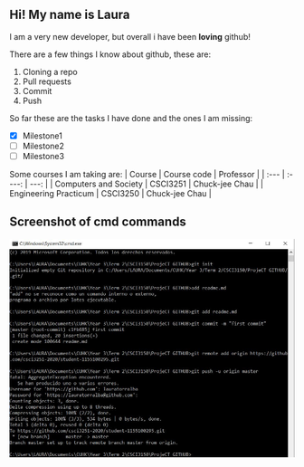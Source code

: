 ## Hi! My name is Laura
I am a very new developer, but overall i have been **loving** github!

There are a few things I know about github, these are:
1. Cloning a repo
2. Pull requests
3. Commit
4. Push

So far these are the tasks I have done and the ones I am missing:
- [x] Milestone1
- [ ] Milestone2
- [ ] Milestone3

Some courses I am taking are:
| Course                | Course code |   Professor      |
| :---                  |    :----:   |          ---:    |
| Computers and Society | CSCI3251    | Chuck-jee Chau   |
| Engineering Practicum | CSCI3250    | Chuck-jee Chau   |

## Screenshot of cmd commands

![This is the proof](proof.jpg)



